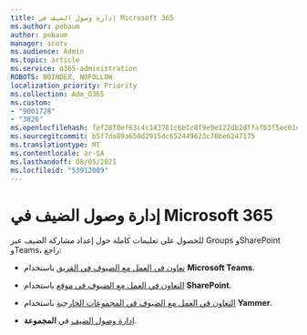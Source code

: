 ```yaml
---
title: إدارة وصول الضيف في Microsoft 365
ms.author: pebaum
author: pebaum
manager: scotv
ms.audience: Admin
ms.topic: article
ms.service: o365-administration
ROBOTS: NOINDEX, NOFOLLOW
localization_priority: Priority
ms.collection: Adm_O365
ms.custom:
- "9001728"
- "3826"
ms.openlocfilehash: fef28f0ef63c4c143761c6b1c8f9e9e122db2dffaf63f5ec01c914f89c9a7592
ms.sourcegitcommit: b5f7da89a650d2915dc652449623c78be6247175
ms.translationtype: MT
ms.contentlocale: ar-SA
ms.lasthandoff: 08/05/2021
ms.locfileid: "53912009"
---
```

# <a name="manage-guest-access-in-microsoft-365"></a>إدارة وصول الضيف في Microsoft 365

للحصول على تعليمات كاملة حول إعداد مشاركة الضيف عبر Groups وSharePoint وTeams، راجع: 

- [تعاون في العمل مع الضيوف في الفريق](https://docs.microsoft.com/microsoft-365/solutions/collaborate-as-team?view=o365-worldwide) باستخدام **Microsoft Teams**. 

- [التعاون في العمل مع الضيوف في موقع](https://docs.microsoft.com/microsoft-365/solutions/collaborate-in-site?view=o365-worldwide) باستخدام **SharePoint**. 

- [التعاون في العمل مع الضيوف في المجموعات الخارجية](https://docs.microsoft.com/yammer/work-with-external-users/create-and-manage-external-groups?redirectSourcePath=%252farticle%252f9ccd15ce-0efc-4dc1-81bc-4a424ab6f92a.aspx) باستخدام **Yammer**. 

- [إدارة وصول الضيف](https://docs.microsoft.com/microsoft-365/admin/create-groups/manage-guest-access-in-groups?view=o365-worldwide) في **المجموعة**.
